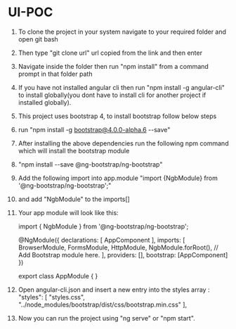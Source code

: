 # UI-POC
1. To clone the project in your system navigate to your required folder and open git bash
2. Then type "git clone url" url copied from the link and then enter
3. Navigate inside the folder then run "npm install" from a command prompt in that folder path
4. If you have not installed angular cli then run "npm install -g angular-cli" to install 
   globally(you dont have to install cli for another project if installed globally).
5. This project uses bootstrap 4, to install bootstrap follow below steps
6. run "npm install -g  bootstrap@4.0.0-alpha.6 --save"
7. After installing the above dependencies run the following npm command which will install the bootstrap module 
8. "npm install --save @ng-bootstrap/ng-bootstrap" 
9. Add the following import into app.module "import {NgbModule} from '@ng-bootstrap/ng-bootstrap';" 
10. and add "NgbModule" to the imports[]
11. Your app module will look like this:

    import { NgbModule } from '@ng-bootstrap/ng-bootstrap';

    @NgModule({
       declarations: [
       AppComponent
    ],
      imports: [
      BrowserModule,
      FormsModule,
      HttpModule,
      NgbModule.forRoot(), // Add Bootstrap module here.
    ],
      providers: [],
      bootstrap: [AppComponent]
    })

    export class AppModule { }

12. Open angular-cli.json and insert a new entry into the styles array :
    "styles": [
      "styles.css",
       "../node_modules/bootstrap/dist/css/bootstrap.min.css"
    ],
13. Now you can run the project using "ng serve" or "npm start".
